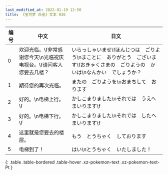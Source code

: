 ```yaml
---
last_modified_at: 2022-01-19 12:50
title: 《宝可梦 白金》文本 036
---
```

| 编号 | 中文 | 日文 |
| ---- | ---- | ---- |
| 0 | 欢迎光临。\f非常感谢您今天\n光临祝庆电视台。\f请问客人您要去几楼？ | いらっしゃいませ\fほんじつは　ごりよう\nまことに　ありがとう　ございます\fおきゃくさまの　ごりようの　かいは\nなんかい　でしょうか？ |
| 1 | 期待您的再次光临。 | またの　ごりようを\nおまちして　おります |
| 2 | 好的。\n电梯上行。\f | かしこまりました\nそれでは　うえへ　まいります\f |
| 3 | 好的。\n电梯下行。\f | かしこまりました\nそれでは　したへ　まいります\f |
| 4 | 这里就是您要去的楼层。 | もう　とうちゃく　しております |
| 5 | 电梯到了！ | はい\nとうちゃく　いたしました！ |
{: .table .table-bordered .table-hover .xz-pokemon-text .xz-pokemon-text-Pt }